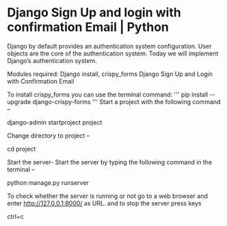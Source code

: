 # Django Sign Up and login with confirmation Email | Python
Django by default provides an authentication system configuration. User objects are the core of the authentication system. Today we will implement Django’s authentication system. 

Modules required: Django install, crispy_forms
Django Sign Up and Login with Confirmation Email

To install crispy_forms you can use the terminal command:
'''
pip install --upgrade django-crispy-forms
'''
Start a project with the following command –

 django-admin startproject project

Change directory to project –

 cd project

Start the server- Start the server by typing the following command in the terminal –

 python manage.py runserver

To check whether the server is running or not go to a web browser and enter http://127.0.0.1:8000/ as URL. and to stop the server press keys

ctrl+c
